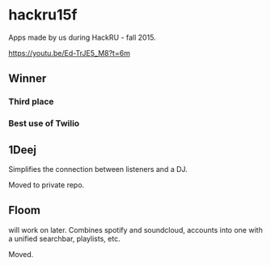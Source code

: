 # hackru15f
Apps made by us during HackRU - fall 2015.

https://youtu.be/Ed-TrJE5_M8?t=6m

## Winner

### Third place
### Best use of Twilio


## 1Deej
Simplifies the connection between listeners and a DJ.

Moved to private repo. 

## Floom
will work on later. Combines spotify and soundcloud, accounts into one with a unified searchbar, playlists, etc.

Moved.
